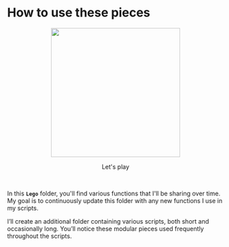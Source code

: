 # How to use these pieces

<p align="center">
<img src="https://github.com/user-attachments/assets/a253a2bb-28b6-46c4-be3b-8af1fa36caba" width="300"></p>
<p align="center">Let's play</p>
<br>

In this **`Lego`** folder, you'll find various functions that I'll be sharing over time. My goal is to continuously update this folder with any new functions I use in my scripts.

I’ll create an additional folder containing various scripts, both short and occasionally long. You’ll notice these modular pieces used frequently throughout the scripts.
<br><br>
